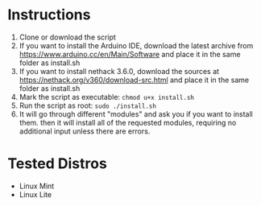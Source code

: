# Instructions
1. Clone or download the script
2. If you want to install the Arduino IDE, download the latest archive from https://www.arduino.cc/en/Main/Software and place it in the same folder as install.sh
3. If you want to install nethack 3.6.0, download the sources at https://nethack.org/v360/download-src.html and place it in the same folder as install.sh
4. Mark the script as executable: `chmod u+x install.sh`
5. Run the script as root: `sudo ./install.sh`
6. It will go through different "modules" and ask you if you want to install them. then it will install all of the requested modules, requiring no additional input unless there are errors.

# Tested Distros
* Linux Mint
* Linux Lite
